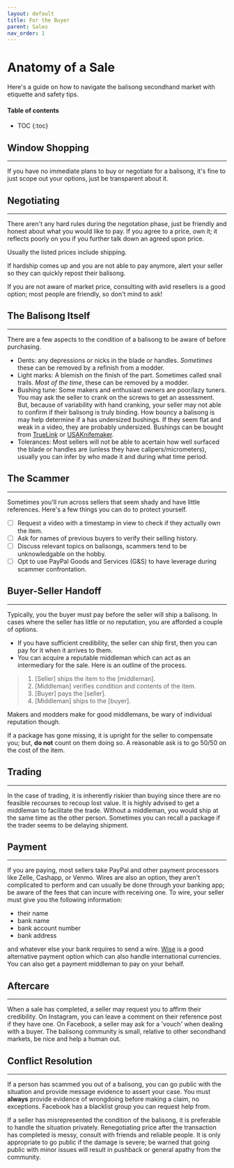 ```yaml
---
layout: default
title: For the Buyer
parent: Sales
nav_order: 1
---
```

# Anatomy of a Sale
Here's a guide on how to navigate the balisong secondhand market with etiquette and safety tips.

#### Table of contents
- TOC
{:toc}

## Window Shopping 
---
If you have no immediate plans to buy or negotiate for a balisong, it's fine to just scope out your options, just be transparent about it.

## Negotiating 
---
There aren't any hard rules during the negotation phase, just be friendly and honest about what you would like to pay. If you agree to a price, own it; it reflects poorly on you if you further talk down an agreed upon price.

Usually the listed prices include shipping.

If hardship comes up and you are not able to pay anymore, alert your seller so they can quickly repost their balisong.

If you are not aware of market price, consulting with avid resellers is a good option; most people are friendly, so don't mind to ask!

## The Balisong Itself
---
There are a few aspects to the condition of a balisong to be aware of before purchasing. 

- Dents: any depressions or nicks in the blade or handles. *Sometimes* these can be removed by a refinish from a modder.
- Light marks: A blemish on the finish of the part. Sometimes called snail trails. *Most of the time*, these can be removed by a modder.
- Bushing tune: Some makers and enthusiast owners are poor/lazy tuners. You may ask the seller to crank on the screws to get an assessment. But, because of variability with hand cranking, your seller may not able to confirm if their balisong is truly binding. How bouncy a balisong is may help determine if a has undersized bushings. If they seem flat and weak in a video, they are probably undersized. Bushings can be bought from [TrueLink](https://thetruelink.com/collections/all/bushing-xp) or [USAKnifemaker](https://usaknifemaker.com/shop-categories/folding-knife-parts/washers-and-bushings.html).
- Tolerances: Most sellers will not be able to acertain how well surfaced the blade or handles are (unless they have calipers/micrometers), usually you can infer by who made it and during what time period.

## The Scammer
---
Sometimes you'll run across sellers that seem shady and have little references. Here's a few things you can do to protect yourself.

- [ ] Request a video with a timestamp in view to check if they actually own the item.
- [ ] Ask for names of previous buyers to verify their selling history.
- [ ] Discuss relevant topics on balisongs, scammers tend to be unknowledgable on the hobby.
- [ ] Opt to use PayPal Goods and Services (G&S) to have leverage during scammer confrontation.

## Buyer-Seller Handoff
---
Typically, you the buyer must pay before the seller will ship a balisong. In cases where the seller has little or no reputation, you are afforded a couple of options.

- If you have sufficient credibility, the seller can ship first, then you can pay for it when it arrives to them. 
- You can acquire a reputable middleman which can act as an intermediary for the sale. Here is an outline of the process.
  
> 1. [Seller] ships the item to the [middleman].
> 2. [Middleman] verifies condition and contents of the item.
> 3. [Buyer] pays the [seller].
> 4. [Middleman] ships to the [buyer].

 Makers and modders make for good middlemans, be wary of individual reputation though.

 If a package has gone missing, it is upright for the seller to compensate you; but, **do not** count on them doing so. A reasonable ask is to go 50/50 on the cost of the item.

## Trading
---
In the case of trading, it is inherently riskier than buying since there are no feasible recourses to recoup lost value. It is highly advised to get a middleman to facilitate the trade. Without a middleman, you would ship at the same time as the other person. Sometimes you can recall a package if the trader seems to be delaying shipment.

## Payment
---
 If you are paying, most sellers take PayPal and other payment processors like Zelle, Cashapp, or Venmo. Wires are also an option, they aren't complicated to perform and can usually be done through your banking app; be aware of the fees that can incure with receiving one. To wire, your seller must give you the following information:

- their name
- bank name
- bank account number
- bank address

and whatever else your bank requires to send a wire. [Wise](https://wise.com/invite/ahpe/calvinn95) is a good alternative payment option which can also handle international currencies. You can also get a payment middleman to pay on your behalf.

## Aftercare
---
When a sale has completed, a seller may request you to affirm their credibility. On Instagram, you can leave a comment on their reference post if they have one. On Facebook, a seller may ask for a 'vouch' when dealing with a buyer. The balisong community is small, relative to other secondhand markets, be nice and help a human out.

## Conflict Resolution
---
If a person has scammed you out of a balisong, you can go public with the situation and provide message evidence to assert your case. You must **always** provide evidence of wrongdoing before making a claim, no exceptions. Facebook has a blacklist group you can request help from.

If a seller has misrepresented the condition of the balisong, it is preferable to handle the situation privately. Renegotiating price after the transaction has completed is messy, consult with friends and reliable people. It is only appropriate to go public if the damage is severe; be warned that going public with minor issues will result in pushback or general apathy from the community.